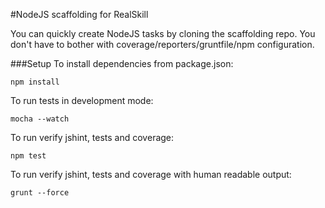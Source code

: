 #NodeJS scaffolding for RealSkill

You can quickly create NodeJS tasks by cloning the scaffolding repo. 
You don't have to bother with coverage/reporters/gruntfile/npm configuration.

###Setup
To install dependencies from package.json:

    npm install

To run tests in development mode:

    mocha --watch

To run verify jshint, tests and coverage:

    npm test

To run verify jshint, tests and coverage with human readable output:

    grunt --force

